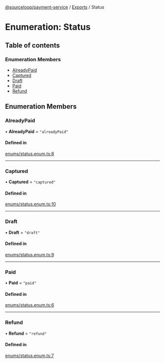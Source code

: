 [@sourceloop/payment-service](../README.md) / [Exports](../modules.md) / Status

# Enumeration: Status

## Table of contents

### Enumeration Members

- [AlreadyPaid](Status.md#alreadypaid)
- [Captured](Status.md#captured)
- [Draft](Status.md#draft)
- [Paid](Status.md#paid)
- [Refund](Status.md#refund)

## Enumeration Members

### AlreadyPaid

• **AlreadyPaid** = ``"alreadyPaid"``

#### Defined in

[enums/status.enum.ts:8](https://github.com/sourcefuse/loopback4-microservice-catalog/blob/bc2553587/services/payment-service/src/enums/status.enum.ts#L8)

___

### Captured

• **Captured** = ``"captured"``

#### Defined in

[enums/status.enum.ts:10](https://github.com/sourcefuse/loopback4-microservice-catalog/blob/bc2553587/services/payment-service/src/enums/status.enum.ts#L10)

___

### Draft

• **Draft** = ``"draft"``

#### Defined in

[enums/status.enum.ts:9](https://github.com/sourcefuse/loopback4-microservice-catalog/blob/bc2553587/services/payment-service/src/enums/status.enum.ts#L9)

___

### Paid

• **Paid** = ``"paid"``

#### Defined in

[enums/status.enum.ts:6](https://github.com/sourcefuse/loopback4-microservice-catalog/blob/bc2553587/services/payment-service/src/enums/status.enum.ts#L6)

___

### Refund

• **Refund** = ``"refund"``

#### Defined in

[enums/status.enum.ts:7](https://github.com/sourcefuse/loopback4-microservice-catalog/blob/bc2553587/services/payment-service/src/enums/status.enum.ts#L7)
